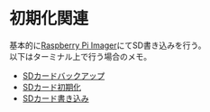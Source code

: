 # 初期化関連
基本的に[Raspberry Pi Imager](https://www.raspberrypi.com/software/)にてSD書き込みを行う。<br>
以下はターミナル上で行う場合のメモ。<br>
- [SDカードバックアップ](sd_backup.md)
- [SDカード初期化](sd_cleanup.md)
- [SDカード書き込み](sd_write.md)
